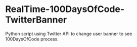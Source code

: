 # RealTime-100DaysOfCode-TwitterBanner
Python script using Twitter API to change user banner to see 100DaysOfCode process.
